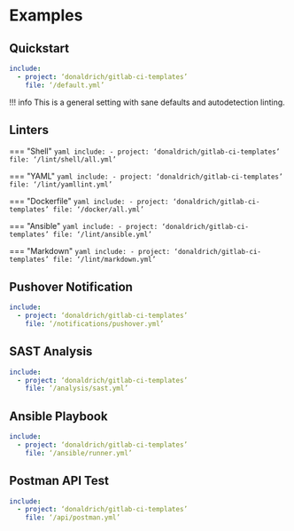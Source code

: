 # Examples

## Quickstart

``` yaml
include:
  - project: ‘donaldrich/gitlab-ci-templates’
    file: ‘/default.yml’
```

!!! info
    This is a general setting with sane defaults and autodetection linting.

## Linters

=== "Shell"
    ``` yaml
    include:
      - project: ‘donaldrich/gitlab-ci-templates’
        file: ‘/lint/shell/all.yml’
    ```

=== "YAML"
    ``` yaml
    include:
      - project: ‘donaldrich/gitlab-ci-templates’
        file: ‘/lint/yamllint.yml’
    ```

=== "Dockerfile"
    ``` yaml
    include:
      - project: ‘donaldrich/gitlab-ci-templates’
        file: ‘/docker/all.yml’
    ```

=== "Ansible"
    ``` yaml
    include:
      - project: ‘donaldrich/gitlab-ci-templates’
        file: ‘/lint/ansible.yml’
    ```

=== "Markdown"
    ``` yaml
    include:
      - project: ‘donaldrich/gitlab-ci-templates’
        file: ‘/lint/markdown.yml’
    ```

## Pushover Notification

``` yaml
include:
  - project: ‘donaldrich/gitlab-ci-templates’
    file: ‘/notifications/pushover.yml’
```

## SAST Analysis

``` yaml
include:
  - project: ‘donaldrich/gitlab-ci-templates’
    file: ‘/analysis/sast.yml’
```

## Ansible Playbook

``` yaml
include:
  - project: ‘donaldrich/gitlab-ci-templates’
    file: ‘/ansible/runner.yml’
```

## Postman API Test

``` yaml
include:
  - project: ‘donaldrich/gitlab-ci-templates’
    file: ‘/api/postman.yml’
```
